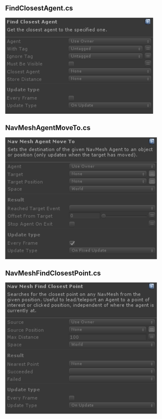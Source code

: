 ## FindClosestAgent.cs
![Image](/Screenshots/Actions/FindClosestAgent.png)

## NavMeshAgentMoveTo.cs
![Image](/Screenshots/Actions/NavMeshAgentMoveTo.png)

## NavMeshFindClosestPoint.cs
![Image](/Screenshots/Actions/NavMeshFindClosestPoint.png)